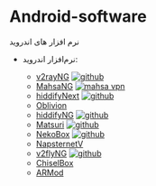 # Android-software
نرم افزار های اندروید

<div class="col-lg-6 col-md-6 col-sm-6 col-xs-12">
    <ul>
        <li>
            <p>نرم‌افزار اندروید:</p>
            <ul>
                <li>
                    <a href="https://play.google.com/store/apps/details?id=com.v2ray.ang&amp;hl=en&amp;gl=US" target="_blank">v2rayNG</a>
                    <a href="https://github.com/2dust/v2rayNG/releases" target="_blank">
                        <img src="https://ircf.space/assets/img/github.png" alt="github" class="gitIcon">
                    </a>
                </li>
                <li>
                    <a href="https://play.google.com/store/apps/details?id=com.MahsaNet.MahsaNG" target="_blank" title="mahsa vpn">MahsaNG</a>
                    <a href="https://github.com/GFW-knocker/mahsang/releases/latest" target="_blank" title="mahsa ng vpn">
                        <img src="https://ircf.space/assets/img/github.png" alt="mahsa vpn" class="gitIcon">
                    </a>
                </li>
                <li>
                    <a href="https://play.google.com/store/apps/details?id=app.hiddify.com" target="_blank">hiddifyNext</a>
                    <a href="https://github.com/hiddify/hiddify-next/releases/latest" target="_blank">
                        <img src="https://ircf.space/assets/img/github.png" alt="github" class="gitIcon">
                    </a>
                </li>
                <li>
                    <a href="https://github.com/bepass-org/oblivion/releases/latest" target="_blank">Oblivion</a>
                </li>
                <li>
                    <a href="https://play.google.com/store/apps/details?id=ang.hiddify.com" target="_blank">hiddifyNG</a>
                    <a href="https://github.com/hiddify/HiddifyAndroidNG/releases" target="_blank">
                        <img src="https://ircf.space/assets/img/github.png" alt="github" class="gitIcon">
                    </a>
                </li>
                <li>
                    <a href="https://play.google.com/store/apps/details?id=moe.matsuri.lite&amp;hl=en&amp;gl=US" target="_blank">Matsuri</a>
                    <a href="https://github.com/MatsuriDayo/Matsuri/releases" target="_blank">
                        <img src="https://ircf.space/assets/img/github.png" alt="github" class="gitIcon">
                    </a>
                </li>
                <li>
                    <a href="https://play.google.com/store/apps/details?id=moe.nb4a&amp;hl=en&amp;gl=US" target="_blank">NekoBox</a>
                    <a href="https://github.com/MatsuriDayo/NekoBoxForAndroid/releases" target="_blank">
                        <img src="https://ircf.space/assets/img/github.png" alt="github" class="gitIcon">
                    </a>
                </li>
                <li>
                    <a href="https://play.google.com/store/apps/details?id=com.napsternetlabs.napsternetv&amp;hl=de" target="_blank">NapsternetV</a>
                </li>
                <li>
                    <a href="https://play.google.com/store/apps/details?id=com.v2ray.v2fly&amp;hl=en&amp;gl=US" target="_blank">v2flyNG</a>
                    <a href="https://github.com/2dust/v2flyNG/releases" target="_blank">
                        <img src="https://ircf.space/assets/img/github.png" alt="github" class="gitIcon">
                    </a>
                </li>
                <li>
                    <a href="https://github.com/DevTomy/ChiselBox/releases/latest" target="_blank">ChiselBox</a>
                </li>
                <li>
                    <a href="https://play.google.com/store/apps/details?id=com.artunnel57&amp;hl=en&amp;gl=US" target="_blank">ARMod</a>
                </li>
            </ul>
        </li>
    </ul>
</div>
